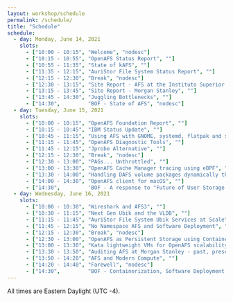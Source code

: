 ```yaml
---
layout: workshop/schedule
permalink: /schedule/
title: "Schedule"
schedule:
  - day: Monday, June 14, 2021
    slots:
      - ["10:00 - 10:15", "Welcome", "nodesc"]
      - ["10:15 - 10:55", "OpenAFS Status Report", ""]
      - ["10:55 - 11:35", "State of kAFS", ""]
      - ["11:35 - 12:15", "AuriStor File System Status Report", ""]
      - ["12:15 - 12:30", "Break", "nodesc"]
      - ["12:30 - 13:15", "Site Report - AFS at the Instituto Superior Técnico", ""]
      - ["13:15 - 13:45", "Site Report - Morgan Stanley", ""]
      - ["13:45 - 14:30", "Juggling Bottlenecks", ""]
      - ["14:30",         "BOF - State of AFS", "nodesc"]
  - day: Tuesday, June 15, 2021
    slots:
      - ["10:00 - 10:15", "OpenAFS Foundation Report", ""]
      - ["10:15 - 10:45", "IBM Status Update", ""]
      - ["10:45 - 11:15", "Using AFS with GNOME, systemd, flatpak and security software", ""]
      - ["11:15 - 11:45", "OpenAFS Diagnostic Tools", ""]
      - ["11:45 - 12:15", "Jprobe Alternative", ""]
      - ["12:15 - 12:30", "Break", "nodesc"]
      - ["12:30 - 13:00", "PAGs... Unthrottled", ""]
      - ["13:00 - 13:30", "OpenAFS Cache Manager tracing using eBPF", ""]
      - ["13:30 - 14:00", "Handling DAFS volume packages dynamically through fssync-debug", ""]
      - ["14:00 - 14:30", "OpenAFS client for macOS", ""]
      - ["14:30",         'BOF - A response to "Future of User Storage at CERN"', "tentative"]
  - day: Wednesday, June 16, 2021
    slots:
      - ["10:00 - 10:30", "Wireshark and AFS3", ""]
      - ["10:30 - 11:15", "Next Gen Ubik and the VLDB", ""]
      - ["11:15 - 11:45", "AuriStor File System Ubik Services at Scale", ""]
      - ["11:45 - 12:15", "No Namespace AFS and Software Deployment", ""]
      - ["12:15 - 12:30", "Break", "nodesc"]
      - ["12:30 - 13:00", "OpenAFS as Persistent Storage using Container Storage Interface plugin", ""]
      - ["13:00 - 13:30", "Kata lightweight VMs for OpenAFS scalability testing", ""]
      - ["13:30 - 13:50", "Auditing AFS at Morgan Stanley - past, present and future", ""]
      - ["13:50 - 14:20", "AFS and Modern Compute", ""]
      - ["14:20 - 14:40", "Farewell", "nodesc"]
      - ["14:30",         "BOF - Containerization, Software Deployment, Persistent Storage and AFS", "tentative"]
---
```


All times are Eastern Daylight (UTC -4).
